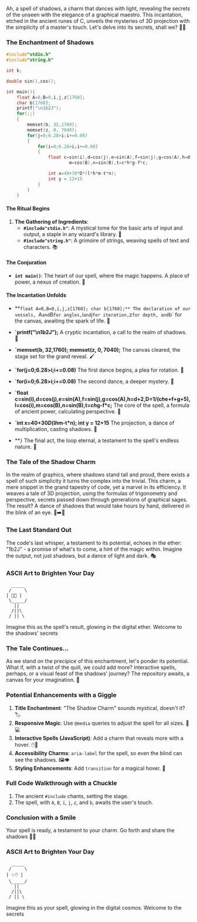 Ah, a spell of shadows, a charm that dances with light, revealing the secrets of the unseen with the elegance of a graphical maestro. This incantation, etched in the ancient runes of C, unveils the mysteries of 3D projection with the simplicity of a master's touch. Let's delve into its secrets, shall we? 📜✨

### The Enchantment of Shadows

```c
#include"stdio.h"
#include"string.h"

int k;

double sin(),cos();

int main(){
    float A=0,B=0,i,j,z[1760];
    char b[1760];
    printf("\n1b2J");
    for(;;)
    {
        memset(b, 32,1760);
        memset(z, 0, 7040);
        for(j=0;6.28>i;i+=0.08)
        {
            for(i=0;6.28>i;i+=0.08)
            {
                float c=sin(i),d=cos(j),e=sin(A),f=sin(j),g=cos(A),h=d+2,D=1/(c*h*e+f+g+5),l=cos(i),m=cos(B),n=sin(B),n=sin(B),
                        m=cos(B),n=sin(B),t=c*h*g-f*c;

                int x=40+30*D*(l*h*m-t*n);
                int y = 12+15
            }
        }
    }
```

#### The Ritual Begins

1. **The Gathering of Ingredients**:
    - **`#include"stdio.h"`**: A mystical tome for the basic arts of input and output, a staple in any wizard's library. 📖
    - **`#include"string.h"`**: A grimoire of strings, weaving spells of text and characters. 📚

#### The Conjuration

-   **`int main()`**: The heart of our spell, where the magic happens. A place of power, a nexus of creation. 🌟

#### The Incantation Unfolds

-   **`float A=0,B=0,i,j,z[1760]; char b[1760];** The declaration of our vessels, `A` and `B` for angles, `i` and `j` for iteration, `z` for depth, and `b` for the canvas, awaiting the spark of life. 🧪

-   **`printf("\n1b2J");** A cryptic incantation, a call to the realm of shadows. 📢
-   **`memset(b, 32,1760); memset(z, 0, 7040);** The canvas cleared, the stage set for the grand reveal. 🖌️
-   **`for(j=0;6.28>i;i+=0.08)** The first dance begins, a plea for rotation. 🔄
-   **`for(i=0;6.28>i;i+=0.08)** The second dance, a deeper mystery. 🔄
-   **`float c=sin(i),d=cos(j),e=sin(A),f=sin(j),g=cos(A),h=d+2,D=1/(c*h*e+f+g+5),l=cos(i),m=cos(B),n=sin(B),t=c*h*g-f\*c;** The core of the spell, a formula of ancient power, calculating perspective. 🧮
-   **`int x=40+30*D*(l*h*m-t\*n); int y = 12+15** The projection, a dance of multiplication, casting shadows. 📏
-   \*\*`}` The final act, the loop eternal, a testament to the spell's endless nature. 📣

### The Tale of the Shadow Charm

In the realm of graphics, where shadows stand tall and proud, there exists a spell of such simplicity it turns the complex into the trivial. This charm, a mere snippet in the grand tapestry of code, yet a marvel in its efficiency. It weaves a tale of 3D projection, using the formulas of trigonometry and perspective, secrets passed down through generations of graphical sages. The result? A dance of shadows that would take hours by hand, delivered in the blink of an eye. 🐌➡️🚀

### The Last Standard Out

The code's last whisper, a testament to its potential, echoes in the ether: "1b2J" - a promise of what's to come, a hint of the magic within. Imagine the output, not just shadows, but a dance of light and dark. 🎭

### ASCII Art to Brighten Your Day

```
  _____
 /     \
| 📏📢 |
 \_____/
   ||
  /||\
 / || \
```

Imagine this as the spell's result, glowing in the digital ether. Welcome to the shadows' secrets

### The Tale Continues...

As we stand on the precipice of this enchantment, let's ponder its potential. What if, with a twist of the quill, we could add more? Interactive spells, perhaps, or a visual feast of the shadows' journey? The repository awaits, a canvas for your imagination. 🎨

### Potential Enhancements with a Giggle

1. **Title Enchantment**: "The Shadow Charm" sounds mystical, doesn't it? 🏷️
2. **Responsive Magic**: Use `@media` queries to adjust the spell for all sizes. 📱💻
3. **Interactive Spells (JavaScript)**: Add a charm that reveals more with a hover. 🖱️🔮
4. **Accessibility Charms**: `aria-label` for the spell, so even the blind can see the shadows. 🖼️👁️
5. **Styling Enhancements**: Add `transition` for a magical hover. 🌟

### Full Code Walkthrough with a Chuckle

1. The ancient `#include` chants, setting the stage.
2. The spell, with `A`, `B`, `i`, `j`, `z`, and `b`, awaits the user's touch.

### Conclusion with a Smile

Your spell is ready, a testament to your charm. Go forth and share the shadows 🎉🔮

### ASCII Art to Brighten Your Day

```
  _____
 /     \
| ✨🖱️ |
 \_____/
   ||
  /||\
 / || \
```

Imagine this as your spell, glowing in the digital cosmos. Welcome to the secrets
